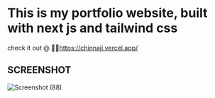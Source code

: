 # This is my portfolio website, built with next js and tailwind css
check it out @ 🔗🔗https://chinnaji.vercel.app/

## SCREENSHOT
![Screenshot (88)](https://user-images.githubusercontent.com/67190735/164992493-0f196593-fdea-442a-bfe2-f711451d5dd0.png)
